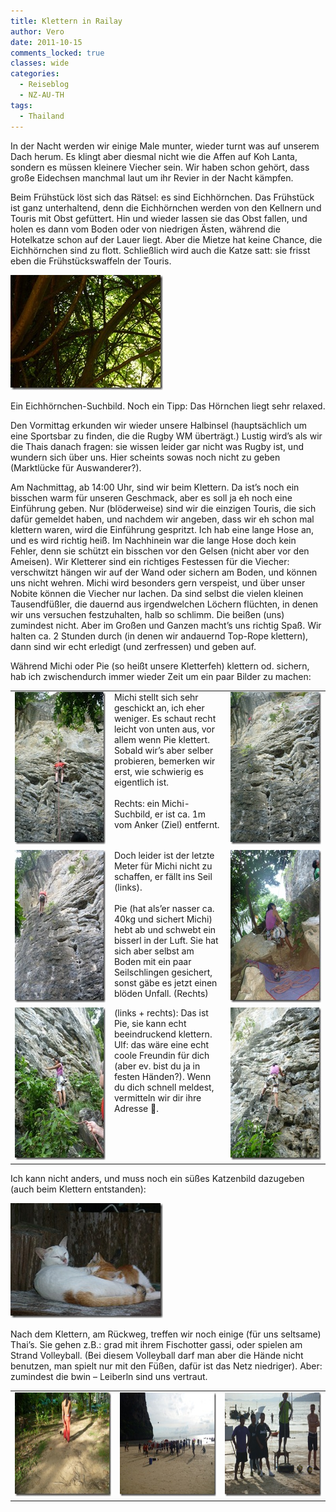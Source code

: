 ```yaml
---
title: Klettern in Railay
author: Vero
date: 2011-10-15
comments_locked: true
classes: wide
categories:
  - Reiseblog
  - NZ-AU-TH
tags:
  - Thailand
---
```


In der Nacht werden wir einige Male munter, wieder turnt was auf unserem Dach herum. Es klingt aber diesmal nicht wie die Affen auf Koh Lanta, sondern es müssen kleinere Viecher sein. Wir haben schon gehört, dass große Eidechsen manchmal laut um ihr Revier in der Nacht kämpfen.

Beim Frühstück löst sich das Rätsel: es sind Eichhörnchen. Das Frühstück ist ganz unterhaltend, denn die Eichhörnchen werden von den Kellnern und Touris mit Obst gefüttert. Hin und wieder lassen sie das Obst fallen, und holen es dann vom Boden oder von niedrigen Ästen, während die Hotelkatze schon auf der Lauer liegt. Aber die Mietze hat keine Chance, die Eichhörnchen sind zu flott. Schließlich wird auch die Katze satt: sie frisst eben die Frühstückswaffeln der Touris.

<a href="/assets/images/2011/10/P1000402.jpg"><img src="/assets/images/2011/10/P1000402_thumb.jpg" width="244" height="184" alt="P1000402" border="0" /></a>

Ein Eichhörnchen-Suchbild. Noch ein Tipp: Das Hörnchen liegt sehr relaxed.

Den Vormittag erkunden wir wieder unsere Halbinsel (hauptsächlich um eine Sportsbar zu finden, die die Rugby WM überträgt.) Lustig wird’s als wir die Thais danach fragen: sie wissen leider gar nicht was Rugby ist, und wundern sich über uns. Hier scheints sowas noch nicht zu geben (Marktlücke für Auswanderer?).

Am Nachmittag, ab 14:00 Uhr, sind wir beim Klettern. Da ist’s noch ein bisschen warm für unseren Geschmack, aber es soll ja eh noch eine Einführung geben. Nur (blöderweise) sind wir die einzigen Touris, die sich dafür gemeldet haben, und nachdem wir angeben, dass wir eh schon mal klettern waren, wird die Einführung gespritzt. Ich hab eine lange Hose an, und es wird richtig heiß. Im Nachhinein war die lange Hose doch kein Fehler, denn sie schützt ein bisschen vor den Gelsen (nicht aber vor den Ameisen). Wir Kletterer sind ein richtiges Festessen für die Viecher: verschwitzt hängen wir auf der Wand oder sichern am Boden, und können uns nicht wehren. Michi wird besonders gern verspeist, und über unser Nobite können die Viecher nur lachen. Da sind selbst die vielen kleinen Tausendfüßler, die dauernd aus irgendwelchen Löchern flüchten, in denen wir uns versuchen festzuhalten, halb so schlimm. Die beißen (uns) zumindest nicht. Aber im Großen und Ganzen macht’s uns richtig Spaß. Wir halten ca. 2 Stunden durch (in denen wir andauernd Top-Rope klettern), dann sind wir echt erledigt (und zerfressen) und geben auf.

Während Michi oder Pie (so heißt unsere Kletterfeh) klettern od. sichern, hab ich zwischendurch immer wieder Zeit um ein paar Bilder zu machen:

<table border="0" cellspacing="0" cellpadding="2" width="600"><tbody>     <tr>       <td valign="top" width="200"><a href="/assets/images/2011/10/P1000414.jpg"><img src="/assets/images/2011/10/P1000414_thumb.jpg" width="184" height="244" alt="P1000414" border="0" /></a></td>        <td valign="top" width="200">Michi stellt sich sehr geschickt an, ich eher weniger. Es schaut recht leicht von unten aus, vor allem wenn Pie klettert. Sobald wir’s aber selber probieren, bemerken wir erst, wie schwierig es eigentlich ist.<br /><br />Rechts: ein Michi-Suchbild, er ist ca. 1m vom Anker (Ziel) entfernt.</td>        <td valign="top" width="200"><a href="/assets/images/2011/10/P1000437.jpg"><img src="/assets/images/2011/10/P1000437_thumb.jpg" width="184" height="244" alt="P1000437" border="0" /></a></td>     </tr>      <tr>       <td valign="top" width="200"><a href="/assets/images/2011/10/P1000438.jpg"><img src="/assets/images/2011/10/P1000438_thumb.jpg" width="184" height="244" alt="P1000438" border="0" /></a></td>        <td valign="top" width="200">Doch leider ist der letzte Meter für Michi nicht zu schaffen, er fällt ins Seil (links).<br /><br />Pie (hat als’er nasser ca. 40kg und sichert Michi) hebt ab und schwebt ein bisserl in der Luft. Sie hat sich aber selbst am Boden mit ein paar Seilschlingen gesichert, sonst gäbe es jetzt einen blöden Unfall. (Rechts) </td>        <td valign="top" width="200"><a href="/assets/images/2011/10/P1000470.jpg"><img src="/assets/images/2011/10/P1000470_thumb.jpg" width="184" height="244" alt="P1000470" border="0" /></a></td>     </tr>      <tr>       <td valign="top" width="200"><a href="/assets/images/2011/10/P1000442.jpg"><img src="/assets/images/2011/10/P1000442_thumb.jpg" width="184" height="244" alt="P1000442" border="0" /></a></td>        <td valign="top" width="200">(links + rechts): Das ist Pie, sie kann echt beeindruckend klettern.          <br />Ulf: das wäre eine echt coole Freundin für dich (aber ev. bist du ja in festen Händen?). Wenn du dich schnell meldest, vermitteln wir dir ihre Adresse 🙂. </td>        <td valign="top" width="200"><a href="/assets/images/2011/10/P1000443.jpg"><img src="/assets/images/2011/10/P1000443_thumb.jpg" width="184" height="244" alt="P1000443" border="0" /></a></td>     </tr>   </tbody></table>

Ich kann nicht anders, und muss noch ein süßes Katzenbild dazugeben (auch beim Klettern entstanden):

<a href="/assets/images/2011/10/P1000462.jpg"><img src="/assets/images/2011/10/P1000462_thumb.jpg" width="244" height="184" alt="P1000462" border="0" /></a>

Nach dem Klettern, am Rückweg, treffen wir noch einige (für uns seltsame) Thai’s. Sie gehen z.B.: grad mit ihrem Fischotter gassi, oder spielen am Strand Volleyball. (Bei diesem Volleyball darf man aber die Hände nicht benutzen, man spielt nur mit den Füßen, dafür ist das Netz niedriger). Aber: zumindest die bwin – Leiberln sind uns vertraut.

<table border="0" cellspacing="0" cellpadding="2" width="600"><tbody>     <tr>       <td valign="top" width="200"><a href="/assets/images/2011/10/P1000474.jpg"><img src="/assets/images/2011/10/P1000474_thumb.jpg" width="220" height="166" alt="P1000474" border="0" /></a></td>        <td valign="top" width="200"><a href="/assets/images/2011/10/P1000476.jpg"><img src="/assets/images/2011/10/P1000476_thumb.jpg" width="220" height="166" alt="P1000476" border="0" /></a></td>        <td valign="top" width="200"><a href="/assets/images/2011/10/P1000479.jpg"><img src="/assets/images/2011/10/P1000479_thumb.jpg" width="220" height="166" alt="P1000479" border="0" /></a></td>     </tr>   </tbody></table>
